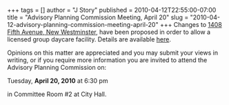 +++
tags = []
author = "J Story"
published = 2010-04-12T22:55:00-07:00
title = "Advisory Planning Commission Meeting, April 20"
slug = "2010-04-12-advisory-planning-commission-meeting-april-20"
+++
Changes to [1408 Fifth Avenue, New
Westminster](http://maps.google.com/maps?f=q&source=s_q&hl=en&geocode=&q=1408+fifth+avenue,+new+westminster,+bc&sll=37.0625,-95.677068&sspn=32.114675,53.876953&ie=UTF8&hq=&hnear=1408+5th+Ave,+New+Westminster,+Greater+Vancouver+Regional+District,+British+Columbia,+Canada&ll=49.204792,-122.930982&spn=0.003561,0.006577&t=h&z=17),
have been proposed in order to allow a licensed group daycare facility.
Details are available
[here](https://docs.google.com/fileview?id=0B0P9jnfG7k-IYWQxZTA2MGMtOTVlZS00ZWQ3LWJhM2YtNmMwOGNiNmMyYWUy&hl=en).
  

Opinions on this matter are appreciated and you may submit your views in
writing, or if you require more information you are invited to attend
the Advisory Planning Commission on:

  

Tuesday, **April 20, 2010** at 6:30 pm

  

in Committee Room \#2 at City Hall.
